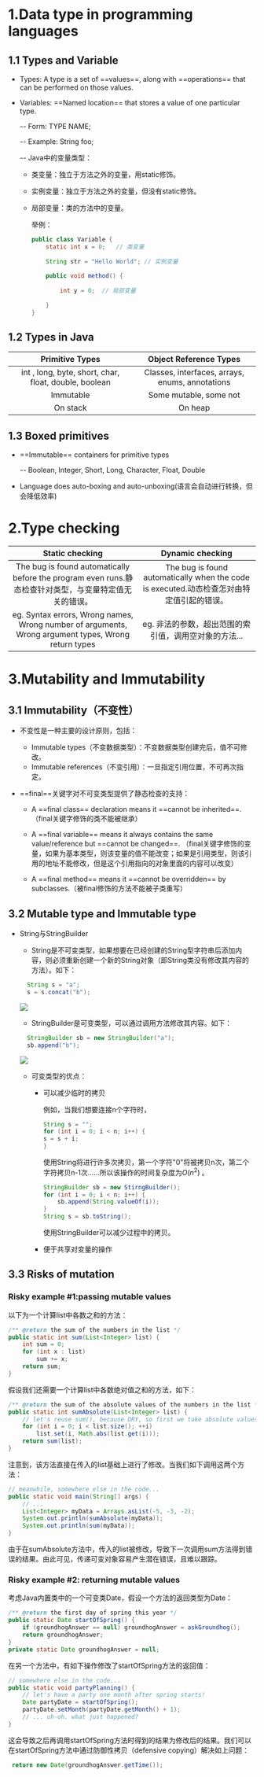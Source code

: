# 1.Data type in programming languages

## 1.1 Types and Variable

* Types: A type is a set of ==values==, along with ==operations== that can be performed on those values.

* Variables: ==Named location== that stores a value of one particular type.

  -- Form: TYPE NAME;

  -- Example: String foo;

  -- Java中的变量类型：

  - 类变量：独立于方法之外的变量，用static修饰。

  - 实例变量：独立于方法之外的变量，但没有static修饰。

  - 局部变量：类的方法中的变量。

    举例：

    ~~~java
    public class Variable {
        static int x = 0;	// 类变量
        
        String str = "Hello World";	// 实例变量
        
        public void method() {
            
            int y = 0;	// 局部变量
                
        }
    }
    ~~~

## 1.2 Types in Java

|                    Primitive Types                    |             Object Reference Types              |
| :---------------------------------------------------: | :---------------------------------------------: |
| int , long, byte, short, char, float, double, boolean | Classes, interfaces, arrays, enums, annotations |
|                       Immutable                       |             Some mutable, some not              |
|                       On stack                        |                     On heap                     |

## 1.3 Boxed primitives

- ==Immutable== containers for primitive types

  -- Boolean, Integer, Short, Long, Character, Float, Double

- Language does auto-boxing and auto-unboxing(语言会自动进行转换，但会降低效率)

# 2.Type checking

|                       Static checking                        |                       Dynamic checking                       |
| :----------------------------------------------------------: | :----------------------------------------------------------: |
| The bug is found automatically before the program even runs.静态检查针对类型，与变量特定值无关的错误。 | The bug is found automatically when the code is executed.动态检查怎对由特定值引起的错误。 |
| eg. Syntax errors, Wrong names, Wrong number of arguments, Wrong argument types, Wrong return types |    eg. 非法的参数，超出范围的索引值，调用空对象的方法...     |

# 3.Mutability and Immutability

## 3.1 Immutability（不变性）

- 不变性是一种主要的设计原则，包括：

  - Immutable types（不变数据类型）：不变数据类型创建完后，值不可修改。
  - Immutable references（不变引用）：一旦指定引用位置，不可再次指定。

- ==final==关键字对不可变类型提供了静态检查的支持：

  - A ==final class== declaration means it ==cannot be inherited==.（final关键字修饰的类不能被继承）

  - A ==final variable== means it always contains the same value/reference but ==cannot be changed==. （final关键字修饰的变量，如果为基本类型，则该变量的值不能改变；如果是引用类型，则该引用的地址不能修改，但是这个引用指向的对象里面的内容可以改变）
  - A ==final method== means it ==cannot be overridden== by subclasses.（被final修饰的方法不能被子类重写）

## 3.2 Mutable type and Immutable type

- String与StringBuilder

  - String是不可变类型，如果想要在已经创建的String型字符串后添加内容，则必须重新创建一个新的String对象（即String类没有修改其内容的方法）。如下：

  ~~~java
  	String s = "a";
  	s = s.concat("b");	
  ~~~

  ![](https://github.com/1170300616/1170300616.github.io/blob/master/3.1pictures/String%E5%8F%98%E9%87%8F%E4%BF%AE%E6%94%B9%E6%96%B9%E5%BC%8F.png)

  - StringBuilder是可变类型，可以通过调用方法修改其内容。如下：

  ~~~java
  	StringBuilder sb = new StringBuilder("a");
  	sb.append("b");
  ~~~

  ![](https://github.com/1170300616/1170300616.github.io/blob/master/3.1pictures/StringBuilder%E5%8F%98%E9%87%8F%E4%BF%AE%E6%94%B9%E6%96%B9%E5%BC%8F.png)

  - 可变类型的优点：

    - 可以减少临时的拷贝

      例如，当我们想要连接n个字符时，

      ```java
      String s = "";
      for (int i = 0; i < n; i++) {
      s = s + i;
      }
      ```

      使用String将进行许多次拷贝，第一个字符"0"将被拷贝n次，第二个字符拷贝n-1次......所以该操作的时间复杂度为$O(n^2)$ 。

      ```java
      StringBuilder sb = new StirngBuilder();
      for (int i = 0; i < n; i++) {
          sb.append(String.valueOf(i));
      }
      String s = sb.toString();
      ```

      使用StringBuilder可以减少过程中的拷贝。

    - 便于共享对变量的操作

## 3.3 Risks of mutation

### Risky example #1:passing mutable values

以下为一个计算list中各数之和的方法：

```java
/** @return the sum of the numbers in the list */
public static int sum(List<Integer> list) {
    int sum = 0;
    for (int x : list)
        sum += x;
    return sum;
}
```

假设我们还需要一个计算list中各数绝对值之和的方法，如下：

```java
/** @return the sum of the absolute values of the numbers in the list */
public static int sumAbsolute(List<Integer> list) {
    // let's reuse sum(), because DRY, so first we take absolute values
    for (int i = 0; i < list.size(); ++i)
        list.set(i, Math.abs(list.get(i)));
    return sum(list);
}
```

注意到，该方法直接在传入的list基础上进行了修改。当我们如下调用这两个方法：

```java
// meanwhile, somewhere else in the code...
public static void main(String[] args) {
    // ...
    List<Integer> myData = Arrays.asList(-5, -3, -2);
    System.out.println(sumAbsolute(myData));
    System.out.println(sum(myData));
}
```

由于在sumAbsolute方法中，传入的list被修改，导致下一次调用sum方法得到错误的结果。由此可见，传递可变对象容易产生潜在错误，且难以跟踪。

### Risky example #2: returning mutable values

考虑Java内置类中的一个可变类Date，假设一个方法的返回类型为Date：

```java
/** @return the first day of spring this year */
public static Date startOfSpring() {
    if (groundhogAnswer == null) groundhogAnswer = askGroundhog();
    return groundhogAnswer;
}
private static Date groundhogAnswer = null;
```

在另一个方法中，有如下操作修改了startOfSpring方法的返回值：

```java
// somewhere else in the code...
public static void partyPlanning() {
    // let's have a party one month after spring starts!
    Date partyDate = startOfSpring();
    partyDate.setMonth(partyDate.getMonth() + 1);
    // ... uh-oh. what just happened?
}
```

这会导致之后再调用startOfSpring方法时得到的结果为修改后的结果。我们可以在startOfSpring方法中通过防御性拷贝（defensive copying）解决如上问题：

```java
 return new Date(groundhogAnswer.getTime());
```

